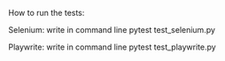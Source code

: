 How to run the tests:

Selenium:
write in command line pytest test_selenium.py

Playwrite:
write in command line pytest test_playwrite.py
